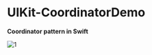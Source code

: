 # UIKit-CoordinatorDemo

**Coordinator pattern in Swift**

![1](https://user-images.githubusercontent.com/108665381/223234619-8228cea8-7bd1-4129-8b2f-e1d7b0754848.png)
